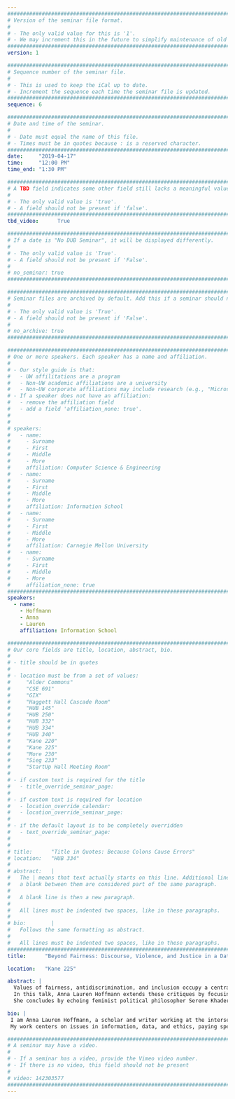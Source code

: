 ```yaml
---
################################################################################
# Version of the seminar file format.
#
# - The only valid value for this is '1'.
# - We may increment this in the future to simplify maintenance of old seminars.
################################################################################
version: 1

################################################################################
# Sequence number of the seminar file.
#
# - This is used to keep the iCal up to date.
# - Increment the sequence each time the seminar file is updated.
################################################################################
sequence: 6

################################################################################
# Date and time of the seminar.
#
# - Date must equal the name of this file.
# - Times must be in quotes because : is a reserved character.
################################################################################
date:     "2019-04-17"
time:     "12:00 PM"
time_end: "1:30 PM"

################################################################################
# A TBD field indicates some other field still lacks a meaningful value.
#
# - The only valid value is 'true'.
# - A field should not be present if 'false'.
################################################################################
tbd_video:      True

################################################################################
# If a date is "No DUB Seminar", it will be displayed differently.
#
# - The only valid value is 'True'.
# - A field should not be present if 'False'.
#
# no_seminar: true
################################################################################

################################################################################
# Seminar files are archived by default. Add this if a seminar should not be.
#
# - The only valid value is 'True'.
# - A field should not be present if 'False'.
#
# no_archive: true
################################################################################

################################################################################
# One or more speakers. Each speaker has a name and affiliation.
#
# - Our style guide is that:
#   - UW affilitations are a program
#   - Non-UW academic affiliations are a university
#   - Non-UW corporate affiliations may include research (e.g., "Microsoft Research")
# - If a speaker does not have an affiliation:
#   - remove the affiliation field
#   - add a field 'affiliation_none: true'.
#
#
# speakers:
#   - name: 
#     - Surname
#     - First
#     - Middle
#     - More
#     affiliation: Computer Science & Engineering 
#   - name: 
#     - Surname
#     - First
#     - Middle
#     - More
#     affiliation: Information School 
#   - name: 
#     - Surname
#     - First
#     - Middle
#     - More
#     affiliation: Carnegie Mellon University 
#   - name:
#     - Surname
#     - First
#     - Middle
#     - More
#     affiliation_none: true
################################################################################
speakers:
  - name:
    - Hoffmann
    - Anna
    - Lauren
    affiliation: Information School

################################################################################
# Our core fields are title, location, abstract, bio.
#
# - title should be in quotes
#
# - location must be from a set of values:
#     "Alder Commons"
#     "CSE 691"
#     "GIX"
#     "Haggett Hall Cascade Room"
#     "HUB 145"
#     "HUB 250"
#     "HUB 332"
#     "HUB 334"
#     "HUB 340"
#     "Kane 220"
#     "Kane 225"
#     "More 230"
#     "Sieg 233"
#     "StartUp Hall Meeting Room"
#
# - if custom text is required for the title
#   - title_override_seminar_page:
#
# - if custom text is required for location
#   - location_override_calendar:
#   - location_override_seminar_page:
#
# - if the default layout is to be completely overridden
#   - text_override_seminar_page:
#
#
# title:      "Title in Quotes: Because Colons Cause Errors"
# location:   "HUB 334"
#
# abstract:   |
#   The | means that text actually starts on this line. Additional lines without
#   a blank between them are considered part of the same paragraph.
#
#   A blank line is then a new paragraph.
#
#   All lines must be indented two spaces, like in these paragraphs.
#
# bio:        |
#   Follows the same formatting as abstract.
#
#   All lines must be indented two spaces, like in these paragraphs.
################################################################################
title:      "Beyond Fairness: Discourse, Violence, and Justice in a Datafied World"

location:   "Kane 225"

abstract: |
  Values of fairness, antidiscrimination, and inclusion occupy a central place in the emerging ethics of data and algorithms. Their importance is underscored by the reality that data-intensive, algorithmically-mediated decision systems—as represented by artificial intelligence and machine learning (AI/ML)—can exacerbate existing (or generate new) injustices, worsening already problematic distributions of rights, opportunities, and wealth. At the same time, critics of certain “fair” or “inclusive” approaches to the design and implementation of these systems have illustrated their limits, pointing to problems with reductive or overly technical definitions of fairness or a general inability to appropriately address representative or dignitary harms.
  In this talk, Anna Lauren Hoffmann extends these critiques by focusing on problems of cultural and discursive violence. She begins by discussing trends in AI/ML fairness and inclusion discussion that mirror problematic tendencies from legal        antidiscrimination discourses. From there, she introduces “data violence” as a response to these trends. In particular, she lays out the discursive bases of data-based violence—that is, the discursive forms by which competing voices and various “fair” or “inclusive” solutions become legible (and others marginalized or ignored). In doing so, she undermines any neat or easy distinction between the presence of violence and its absence—rather, our sense of fair or inclusive conditions contain and feed the possibility of violent ones.
  She concludes by echoing feminist political philosopher Serene Khader’s call to move away from justice-imposing solutions toward justice-enhancing ones. Importantly, justice-enhancing efforts cannot simply be a matter of protecting or “including” vulnerable others, but must also attend to discourses and norms that generate asymmetrical vulnerabilities to violence in the first place. 

bio: |
 I am Anna Lauren Hoffmann, a scholar and writer working at the intersections of data, technology, culture, and ethics. I am currently an Assistant Professor with The Information School at the University of Washington.
 My work centers on issues in information, data, and ethics, paying specific attention to the ways discourse, design, and uses of information technology work to promote or hinder the pursuit of important human values like respect and justice. I am concerned with the ways data, information, and technological systems (or the ways we talk about them) discriminate by undermining the development of self-respect of some, especially through the infliction of symbolic and discursive violences. In addition, I work on issues around ethics education for data professionals and computer scientists, as well as the possibilities (and limits) of research ethics and professional codes of ethics.

################################################################################
# A seminar may have a video.
#
# - If a seminar has a video, provide the Vimeo video number.
# - If there is no video, this field should not be present
#
# video: 142303577
################################################################################
---
```

